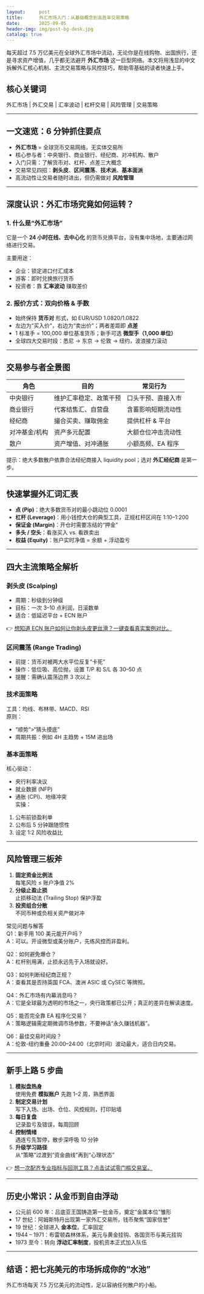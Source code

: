 ```yaml
---
layout:     post
title:      外汇市场入门：从基础概念到高胜率交易策略
date:       2025-09-05
header-img: img/post-bg-desk.jpg
catalog: true
---
```


每天超过 7.5 万亿美元在全球外汇市场中流动，无论你是在线购物、出国旅行，还是寻求资产增值，几乎都无法避开 **外汇市场** 这一巨型网络。本文将用浅显的中文拆解外汇核心机制、主流交易策略与风控技巧，帮助零基础的读者快速上手。  

## 核心关键词  
外汇市场 | 外汇交易 | 汇率波动 | 杠杆交易 | 风险管理 | 交易策略  

---

## 一文速览：6 分钟抓住要点
- **外汇市场** = 全球货币交易网络，无实体交易所  
- 核心参与者：中央银行、商业银行、经纪商、对冲机构、散户  
- 入门只需：了解货币对、杠杆、点差三大概念  
- 交易常见四招：**剥头皮**、**区间震荡**、**技术派**、**基本面派**  
- 高流动性让交易者随时进出，但仍需做对 **风险管理**  

---

## 深度认识：外汇市场究竟如何运转？

### 1. 什么是“外汇市场”  
它是一个 **24 小时在线、去中心化** 的货币兑换平台，没有集中场地，主要通过网络进行交易。  

主要用途：  
- 企业：锁定进口付汇成本  
- 游客：即时兑换旅行货币  
- 投资者：靠 **汇率波动** 赚取差价  

### 2. 报价方式：双向价格 & 手数  
- 始终保持 **货币对** 形式，如 EUR/USD 1.0820/1.0822  
- 左边为“买入价”，右边为“卖出价”；两者差距即 **点差**  
- 1 标准手 = 100,000 单位基准货币；新手可选 **微型手（1,000 单位）**  
- 全球四大交易时段：悉尼 → 东京 → 伦敦 → 纽约，波浪接力滚动  

---

## 交易参与者全景图

| 角色 | 目的 | 常见行为 |
|---|---|---|
| 中央银行 | 维护汇率稳定、政策干预 | 口头干预、直接入市 |
| 商业银行 | 代客结售汇、自营盘 | 含蓄影响短期流动性 |
| 经纪商 | 撮合买卖、赚取佣金 | 提供杠杆 & 平台 |
| 对冲基金/机构 | 资产多元配置 | 大额仓位冲击流动性 |
| 散户 | 资产增值、对冲通胀 | 小额高频、EA 程序 |

提示：绝大多数散户依靠合法经纪商接入 liquidity pool；选对 **外汇经纪商** 是第一步。  

---

## 快速掌握外汇词汇表  
- **点 (Pip)**：绝大多数货币对的最小跳动位 0.0001  
- **杠杆 (Leverage)**：用小钱控大仓的典型工具，正规杠杆区间在 1:10–1:200  
- **保证金 (Margin)**：开仓时需要冻结的“押金”  
- **多头 / 空头**：看涨买入 vs. 看跌卖出  
- **权益 (Equity)**：账户实时净值 = 余额 + 浮动盈亏  

---

## 四大主流策略全解析

### 剥头皮 (Scalping)  
- 周期：秒级到分钟级  
- 目标：一次 3–10 点利润，日滚数单  
- 适合：低延迟平台 + ECN 账户  

👉 [想知道 ECN 账户如何让你剥头皮更丝滑？一键查看真实案例对比。](https://okxdog.com/)

### 区间震荡 (Range Trading)  
- 前提：货币对被两大水平位反复“卡死”  
- 操作：低位吸、高位抛，设置 T/P 和 S/L 各 30–50 点  
- 提醒：需确认震荡边界 3 次以上  

### 技术面策略  
工具：均线、布林带、MACD、RSI  
原则：  
- “顺势”>“猜头摸底”  
- 周期共振：例如 4H 主趋势 + 15M 进出场  

### 基本面策略  
核心驱动：  
- 央行利率决议  
- 就业数据 (NFP)  
- 通胀 (CPI)、地缘冲突  
实操：  
1. 公布前锁盈利单  
2. 公布后 5 分钟跟随惯性  
3. 设定 1:2 风险收益比  

---

## 风险管理三板斧

1. **固定资金比例法**  
   每笔风险 ≤ 账户净值 2%  
2. **分级止盈止损**  
   止损移动法 (Trailing Stop) 保护浮盈  
3. **投资组合分散**  
   不同币种或负相关资产做对冲  

常见问题与解答  
Q1：新手用 100 美元能开户吗？  
A：可以。开设微型或美分账户，先练风控而非盈利。  

Q2：如何避免爆仓？  
A：杠杆别用满，止损永远先于入场就设好。  

Q3：如何判断经纪商正规？  
A：查看其是否持英国 FCA、澳洲 ASIC 或 CySEC 等牌照。  

Q4：外汇市场有内幕消息吗？  
A：它是全球最为透明的市场之一，央行政策都已公开；真正的差异在解读速度。  

Q5：能否完全靠 EA 程序化交易？  
A：策略逻辑需定期微调市场参数，不要神话“永久赚钱机器”。  

Q6：最佳交易时间段？  
A：伦敦-纽约重叠 20:00–24:00（北京时间）波动最大，适合日内交易。  

---

## 新手上路 5 步曲

1. **模拟盘热身**  
   使用免费 **模拟账户** 先跑 1–2 周，熟悉界面  
2. **制定交易计划**  
   写下入场、出场、仓位、风控规则，打印贴墙  
3. **每日复盘**  
   记录盈亏及错误，每周回顾  
4. **控制情绪**  
   遇连亏先暂停，散步深呼吸 10 分钟  
5. **升级学习路径**  
   从“策略”过渡到“资金曲线”再到“心理状态”  

👉 [想一次配齐专业指标与回测工具？点击试试零门槛交易室。](https://okxdog.com/)

---

## 历史小常识：从金币到自由浮动

- 公元前 600 年：吕底亚王国铸造第一批金币，奠定“金属本位”雏形  
- 17 世纪：阿姆斯特丹出现第一家外汇交易所，钱币聚焦“国家信誉”  
- 19 世纪：全球进入 **金本位**，汇率固定  
- 1944 – 1971：布雷顿森林体系，美元与黄金挂钩、各国货币与美元挂钩  
- 1973 至今：转向 **浮动汇率制度**，投机资本正式加入队伍  

---

## 结语：把七兆美元的市场拆成你的“水池”

外汇市场每天 7.5 万亿美元的流动性，足以容纳任何散户的小船。